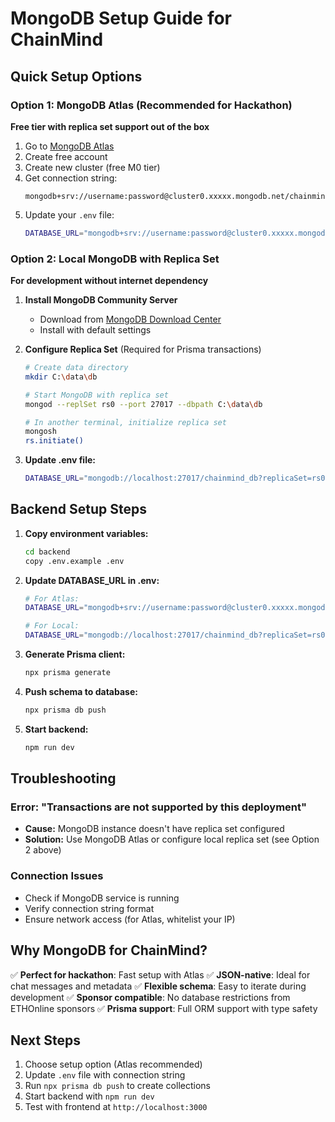 # MongoDB Setup Guide for ChainMind

## Quick Setup Options

### Option 1: MongoDB Atlas (Recommended for Hackathon)
**Free tier with replica set support out of the box**

1. Go to [MongoDB Atlas](https://www.mongodb.com/cloud/atlas)
2. Create free account
3. Create new cluster (free M0 tier)
4. Get connection string:
   ```
   mongodb+srv://username:password@cluster0.xxxxx.mongodb.net/chainmind_db
   ```
5. Update your `.env` file:
   ```bash
   DATABASE_URL="mongodb+srv://username:password@cluster0.xxxxx.mongodb.net/chainmind_db"
   ```

### Option 2: Local MongoDB with Replica Set
**For development without internet dependency**

1. **Install MongoDB Community Server**
   - Download from [MongoDB Download Center](https://www.mongodb.com/try/download/community)
   - Install with default settings

2. **Configure Replica Set** (Required for Prisma transactions)
   ```bash
   # Create data directory
   mkdir C:\data\db
   
   # Start MongoDB with replica set
   mongod --replSet rs0 --port 27017 --dbpath C:\data\db
   
   # In another terminal, initialize replica set
   mongosh
   rs.initiate()
   ```

3. **Update .env file:**
   ```bash
   DATABASE_URL="mongodb://localhost:27017/chainmind_db?replicaSet=rs0"
   ```

## Backend Setup Steps

1. **Copy environment variables:**
   ```bash
   cd backend
   copy .env.example .env
   ```

2. **Update DATABASE_URL in .env:**
   ```bash
   # For Atlas:
   DATABASE_URL="mongodb+srv://username:password@cluster0.xxxxx.mongodb.net/chainmind_db"
   
   # For Local:
   DATABASE_URL="mongodb://localhost:27017/chainmind_db?replicaSet=rs0"
   ```

3. **Generate Prisma client:**
   ```bash
   npx prisma generate
   ```

4. **Push schema to database:**
   ```bash
   npx prisma db push
   ```

5. **Start backend:**
   ```bash
   npm run dev
   ```

## Troubleshooting

### Error: "Transactions are not supported by this deployment"
- **Cause:** MongoDB instance doesn't have replica set configured
- **Solution:** Use MongoDB Atlas or configure local replica set (see Option 2 above)

### Connection Issues
- Check if MongoDB service is running
- Verify connection string format
- Ensure network access (for Atlas, whitelist your IP)

## Why MongoDB for ChainMind?

✅ **Perfect for hackathon**: Fast setup with Atlas
✅ **JSON-native**: Ideal for chat messages and metadata
✅ **Flexible schema**: Easy to iterate during development
✅ **Sponsor compatible**: No database restrictions from ETHOnline sponsors
✅ **Prisma support**: Full ORM support with type safety

## Next Steps

1. Choose setup option (Atlas recommended)
2. Update `.env` file with connection string
3. Run `npx prisma db push` to create collections
4. Start backend with `npm run dev`
5. Test with frontend at `http://localhost:3000`
